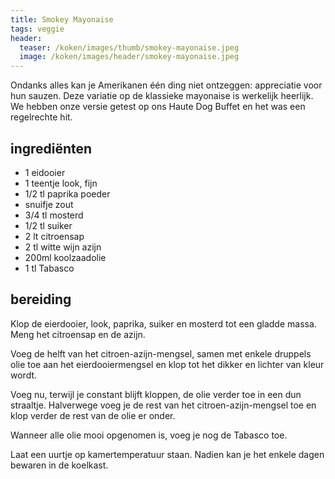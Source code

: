 ```yaml
---
title: Smokey Mayonaise
tags: veggie
header:
  teaser: /koken/images/thumb/smokey-mayonaise.jpeg
  image: /koken/images/header/smokey-mayonaise.jpeg
---
```


Ondanks alles kan je Amerikanen één ding niet ontzeggen: appreciatie voor hun sauzen. Deze variatie op de klassieke mayonaise is werkelijk heerlijk. We hebben onze versie getest op ons Haute Dog Buffet en het was een regelrechte hit.

## ingrediënten

* 1 eidooier
* 1 teentje look, fijn
* 1/2 tl paprika poeder
* snuifje zout
* 3/4 tl mosterd
* 1/2 tl suiker
* 2 lt citroensap
* 2 tl witte wijn azijn
* 200ml koolzaadolie
* 1 tl Tabasco

## bereiding

Klop de eierdooier, look, paprika, suiker en mosterd tot een gladde massa. Meng het citroensap en de azijn.

Voeg de helft van het citroen-azijn-mengsel, samen met enkele druppels olie toe aan het eierdooiermengsel en klop tot het dikker en lichter van kleur wordt.

Voeg nu, terwijl je constant blijft kloppen, de olie verder toe in een dun straaltje. Halverwege voeg je de rest van het citroen-azijn-mengsel toe en klop verder de rest van de olie er onder.

Wanneer alle olie mooi opgenomen is, voeg je nog de Tabasco toe.

Laat een uurtje op kamertemperatuur staan. Nadien kan je het enkele dagen bewaren in de koelkast.
